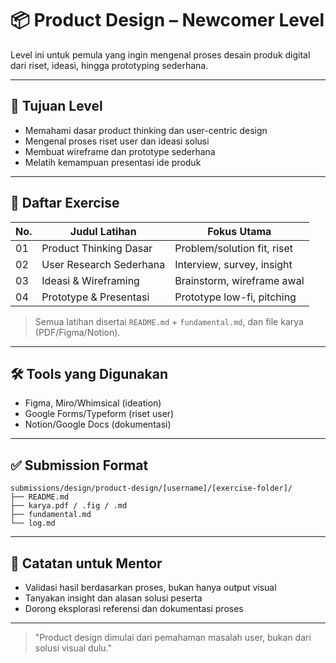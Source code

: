 # 📦 Product Design – Newcomer Level

Level ini untuk pemula yang ingin mengenal proses desain produk digital dari riset, ideasi, hingga prototyping sederhana.

---

## 🎯 Tujuan Level

- Memahami dasar product thinking dan user-centric design
- Mengenal proses riset user dan ideasi solusi
- Membuat wireframe dan prototype sederhana
- Melatih kemampuan presentasi ide produk

---

## 📁 Daftar Exercise

| No. | Judul Latihan                | Fokus Utama                  |
|-----|------------------------------|------------------------------|
| 01  | Product Thinking Dasar       | Problem/solution fit, riset  |
| 02  | User Research Sederhana      | Interview, survey, insight   |
| 03  | Ideasi & Wireframing         | Brainstorm, wireframe awal   |
| 04  | Prototype & Presentasi       | Prototype low-fi, pitching   |

> Semua latihan disertai `README.md` + `fundamental.md`, dan file karya (PDF/Figma/Notion).

---

## 🛠 Tools yang Digunakan

- Figma, Miro/Whimsical (ideation)
- Google Forms/Typeform (riset user)
- Notion/Google Docs (dokumentasi)

---

## ✅ Submission Format

```
submissions/design/product-design/[username]/[exercise-folder]/
├── README.md
├── karya.pdf / .fig / .md
├── fundamental.md
└── log.md
```

---

## 💬 Catatan untuk Mentor

- Validasi hasil berdasarkan proses, bukan hanya output visual
- Tanyakan insight dan alasan solusi peserta
- Dorong eksplorasi referensi dan dokumentasi proses

---

> "Product design dimulai dari pemahaman masalah user, bukan dari solusi visual dulu."
